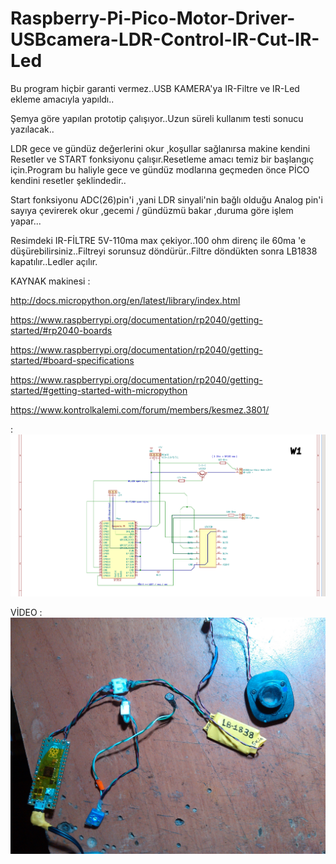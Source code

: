 # Raspberry-Pi-Pico-Motor-Driver-USBcamera-LDR-Control-IR-Cut-IR-Led

Bu program hiçbir garanti vermez..USB KAMERA'ya IR-Filtre ve IR-Led ekleme amacıyla yapıldı..

Şemya göre yapılan prototip çalışıyor..Uzun süreli kullanım testi sonucu yazılacak..

LDR gece ve gündüz değerlerini okur ,koşullar sağlanırsa makine kendini Resetler ve START fonksiyonu çalışır.Resetleme amacı temiz bir başlangıç için.Program bu haliyle gece ve gündüz modlarına geçmeden önce PİCO kendini resetler şeklindedir..

Start fonksiyonu ADC(26)pin'i ,yani LDR sinyali'nin bağlı olduğu Analog pin'i sayıya çevirerek okur ,gecemi / gündüzmü bakar ,duruma göre işlem yapar...


Resimdeki IR-FİLTRE 5V-110ma max çekiyor..100 ohm direnç ile 60ma 'e düşürebilirsiniz..Filtreyi sorunsuz döndürür..Filtre döndükten sonra 
LB1838 kapatılır..Ledler açılır.

KAYNAK makinesi :

http://docs.micropython.org/en/latest/library/index.html

https://www.raspberrypi.org/documentation/rp2040/getting-started/#rp2040-boards

https://www.raspberrypi.org/documentation/rp2040/getting-started/#board-specifications

https://www.raspberrypi.org/documentation/rp2040/getting-started/#getting-started-with-micropython

https://www.kontrolkalemi.com/forum/members/kesmez.3801/


: ![Alt Text](https://github.com/kungfumasterv11/Raspberry-Pi-Pico-Motor-Driver-USBcamera-LDR-Control-IR-Cut-IR-Led/blob/main/Raspberry%20Pico%20USB%20Camera%20IR-CUT%20IR%20LED.png)

VİDEO : [![Watch the video](https://github.com/kungfumasterv11/Raspberry-Pi-Pico-Motor-Driver-USBcamera-LDR-Control-IR-Cut-IR-Led/blob/main/no-ir-led-transistor-demo.jpeg)](https://streamable.com/krb86q)

